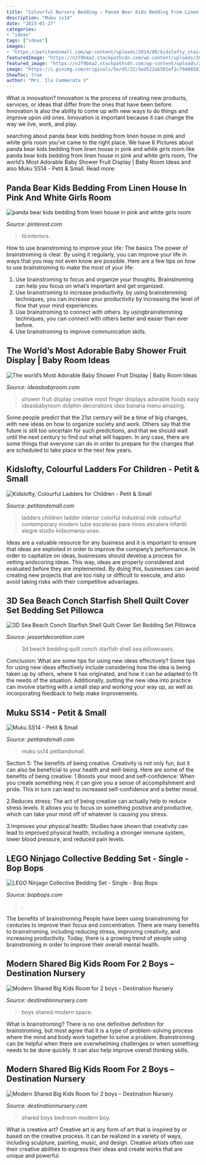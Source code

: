 ```yaml
---
title: "Colourful Nursery Bedding ~ Panda Bear Kids Bedding From Linen House In Pink And White Girls Room"
description: "Muku ss14"
date: "2023-01-27"
categories:
- "ideas"
tags: ["ideas"]
images:
- "https://petitandsmall.com/wp-content/uploads/2014/08/kidslofty_stairs-for-kids1.jpg"
featuredImage: "https://n2f9b4a2.stackpathcdn.com/wp-content/uploads/2020/02/LEGO-Ninjago-Collective-Bedding-Set-Single.jpg"
featured_image: "https://n2f9b4a2.stackpathcdn.com/wp-content/uploads/2020/02/LEGO-Ninjago-Collective-Bedding-Set-Single.jpg"
image: "https://i.pinimg.com/originals/5e/d5/22/5ed522ab501ef1c794003d213e2be289.jpg"
ShowToc: true
author: "Mrs. Ila Cummerata V"
---
```



What is innovation?
Innovation is the process of creating new products, services, or ideas that differ from the ones that have been before. Innovation is also the ability to come up with new ways to do things and improve upon old ones. Innovation is important because it can change the way we live, work, and play.

	

		
searching about panda bear kids bedding from linen house in pink and white girls room you've came to the right place. We have 8 Pictures about panda bear kids bedding from linen house in pink and white girls room like panda bear kids bedding from linen house in pink and white girls room, The world’s Most Adorable Baby Shower Fruit Display | Baby Room Ideas and also Muku SS14 - Petit &amp; Small. Read more:
		
    
## Panda Bear Kids Bedding From Linen House In Pink And White Girls Room

<img loading=lazy src="https://i.pinimg.com/originals/5e/d5/22/5ed522ab501ef1c794003d213e2be289.jpg" onerror="this.onerror=null;this.src='https://tse2.mm.bing.net/th?id=OIP.1-OJrXJtz-CEx_eAzAqfVQHaJ4&amp;pid=15.1';" alt="panda bear kids bedding from linen house in pink and white girls room">

_Source: pinterest.com_

>tlcinteriors. 

	

How to use brainstroming to improve your life: The basics
The power of brainstroming is clear. By using it regularly, you can improve your life in ways that you may not even know are possible. Here are a few tips on how to use brainstroming to make the most of your life: 
1. Use brainstroming to focus and organize your thoughts. Brainstroming can help you focus on what’s important and get organized. 
2. Use brainstroming to increase productivity. by using brainstemming techniques, you can increase your productivity by increasing the level of flow that your mind experiences. 
3. Use brainstroming to connect with others. by usingbrainstemming techniques, you can connect with others better and easier than ever before. 
4. Use brainstroming to improve communication skills.

    
## The World’s Most Adorable Baby Shower Fruit Display | Baby Room Ideas

<img loading=lazy src="http://ideasbabyroom.com/wp-content/uploads/2014/02/CREATIVE-BABY-SHOWER-FOOD-IDEAS.jpg" onerror="this.onerror=null;this.src='https://tse2.mm.bing.net/th?id=OIP.7q1nUz7XFSQl3gpFoK4uRgHaHa&amp;pid=15.1';" alt="The world’s Most Adorable Baby Shower Fruit Display | Baby Room Ideas">

_Source: ideasbabyroom.com_

>shower fruit display creative most finger displays adorable foods easy ideasbabyroom dolphin decorations idea banana menu amazing. 

	

Some people predict that the 21st century will be a time of big changes, with new ideas on how to organize society and work. Others say that the future is still too uncertain for such predictions, and that we should wait until the next century to find out what will happen. In any case, there are some things that everyone can do in order to prepare for the changes that are scheduled to take place in the next few years.

    
## Kidslofty, Colourful Ladders For Children - Petit &amp; Small

<img loading=lazy src="https://petitandsmall.com/wp-content/uploads/2014/08/kidslofty_stairs-for-kids1.jpg" onerror="this.onerror=null;this.src='https://tse2.mm.bing.net/th?id=OIP.M3hzSdUPsOcfHSRkOtzAZgHaKO&amp;pid=15.1';" alt="Kidslofty, Colourful Ladders for Children - Petit &amp; Small">

_Source: petitandsmall.com_

>ladders children ladder interior colorful industrial milk colourful contemporary modern tube escaleras para ninos escalera infantil alegre studio kidsomania unas. 

	

Ideas are a valuable resource for any business and it is important to ensure that ideas are exploited in order to improve the company’s performance. In order to capitalize on ideas, businesses should develop a process for vetting andscoring ideas. This way, ideas are properly considered and evaluated before they are implemented. By doing this, businesses can avoid creating new projects that are too risky or difficult to execute, and also avoid taking risks with their competitive advantages.

    
## 3D Sea Beach Conch Starfish Shell Quilt Cover Set Bedding Set Pillowca

<img loading=lazy src="http://cdn.shopify.com/s/files/1/0103/5639/2021/products/07a_78897739-5b70-4001-929b-6e361ad8311a_1200x1200.jpg?v=1579083925" onerror="this.onerror=null;this.src='https://tse1.mm.bing.net/th?id=OIP.hh3-pCChftMRbVGcMmfjVwHaHa&amp;pid=15.1';" alt="3D Sea Beach Conch Starfish Shell Quilt Cover Set Bedding Set Pillowca">

_Source: jessartdecoration.com_

>3d beach bedding quilt conch starfish shell sea pillowcases. 

	

Conclusion: What are some tips for using new ideas effectively?
Some tips for using new ideas effectively include considering how the idea is being taken up by others, where it has originated, and how it can be adapted to fit the needs of the situation. Additionally, putting the new idea into practice can involve starting with a small step and working your way up, as well as incorporating feedback to help make improvements.

    
## Muku SS14 - Petit &amp; Small

<img loading=lazy src="https://petitandsmall.com/wp-content/uploads/2014/08/muku-beautiful-clothes-for-girls-1024x682.jpg" onerror="this.onerror=null;this.src='https://tse1.mm.bing.net/th?id=OIP.blEGGLH1hpLyte7sUkHv9gHaE7&amp;pid=15.1';" alt="Muku SS14 - Petit &amp; Small">

_Source: petitandsmall.com_

>muku ss14 petitandsmall. 

	

Section 5: The benefits of being creative.
Creativity is not only fun, but it can also be beneficial to your health and well-being. Here are some of the benefits of being creative:
1.Boosts your mood and self-confidence: When you create something new, it can give you a sense of accomplishment and pride. This in turn can lead to increased self-confidence and a better mood.

2.Reduces stress: The act of being creative can actually help to reduce stress levels. It allows you to focus on something positive and productive, which can take your mind off of whatever is causing you stress.

3.Improves your physical health: Studies have shown that creativity can lead to improved physical health, including a stronger immune system, lower blood pressure, and reduced pain levels.


    
## LEGO Ninjago Collective Bedding Set - Single - Bop Bops

<img loading=lazy src="https://n2f9b4a2.stackpathcdn.com/wp-content/uploads/2020/02/LEGO-Ninjago-Collective-Bedding-Set-Single.jpg" onerror="this.onerror=null;this.src='https://tse3.mm.bing.net/th?id=OIP.RR0Xzg19yeu6BvjArp_ilADOEs&amp;pid=15.1';" alt="LEGO Ninjago Collective Bedding Set - Single - Bop Bops">

_Source: bopbops.com_

>. 

	

The benefits of brainstroming
People have been using brainstroming for centuries to improve their focus and concentration. There are many benefits to brainstroming, including reducing stress, improving creativity, and increasing productivity. Today, there is a growing trend of people using brainstroming in order to improve their overall mental health.

    
## Modern Shared Big Kids Room For 2 Boys – Destination Nursery

<img loading=lazy src="http://destinationnursery.com/wp-content/uploads/2015/11/IMG_5733.jpeg" onerror="this.onerror=null;this.src='https://tse3.mm.bing.net/th?id=OIP.6ibmvwRm1dcZw74Hl6MJMQHaE8&amp;pid=15.1';" alt="Modern Shared Big Kids Room for 2 boys – Destination Nursery">

_Source: destinationnursery.com_

>boys shared modern space. 

	

What is brainstroming?
There is no one definitive definition for brainstroming, but most agree that it is a type of problem-solving process where the mind and body work together to solve a problem. Brainstroming can be helpful when there are overwhelming challenges or when something needs to be done quickly. It can also help improve overall thinking skills.

    
## Modern Shared Big Kids Room For 2 Boys – Destination Nursery

<img loading=lazy src="http://www.destinationnursery.com/wp-content/uploads/2015/11/IMG_5737.jpeg" onerror="this.onerror=null;this.src='https://tse2.mm.bing.net/th?id=OIP.yVU0pUY4KPZ2wTXH5E42qQHaLG&amp;pid=15.1';" alt="Modern Shared Big Kids Room for 2 boys – Destination Nursery">

_Source: destinationnursery.com_

>shared boys bedroom modern boy. 

	

What is creative art?
Creative art is any form of art that is inspired by or based on the creative process. It can be realized in a variety of ways, including sculpture, painting, music, and design. Creative artists often use their creative abilities to express their ideas and create works that are unique and powerful.

